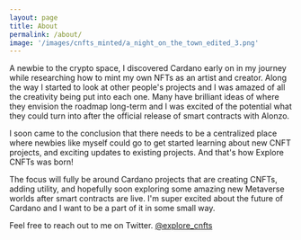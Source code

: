 ```yaml
---
layout: page
title: About
permalink: /about/
image: '/images/cnfts_minted/a_night_on_the_town_edited_3.png'
---
```


A newbie to the crypto space, I discovered Cardano early on in my journey while researching how to mint my own NFTs as an artist and creator. Along the way I started to look at other people's projects and I was amazed of all the creativity being put into each one. Many have brilliant ideas of where they envision the roadmap long-term and I was excited of the potential what they could turn into after the official release of smart contracts with Alonzo. 

I soon came to the conclusion that there needs to be a centralized place where newbies like myself could go to get started learning about new CNFT projects, and exciting updates to existing projects. And that's how Explore CNFTs was born!  

The focus will fully be around Cardano projects that are creating CNFTs, adding utility, and hopefully soon exploring some amazing new Metaverse worlds after smart contracts are live. I'm super excited about the future of Cardano and I want to be a part of it in some small way. 

Feel free to reach out to me on Twitter. [@explore_cnfts](https://twitter.com/explore_cnfts) 